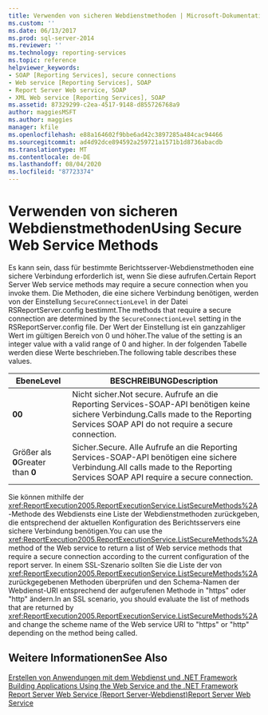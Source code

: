 ```yaml
---
title: Verwenden von sicheren Webdienstmethoden | Microsoft-Dokumentation
ms.custom: ''
ms.date: 06/13/2017
ms.prod: sql-server-2014
ms.reviewer: ''
ms.technology: reporting-services
ms.topic: reference
helpviewer_keywords:
- SOAP [Reporting Services], secure connections
- Web service [Reporting Services], SOAP
- Report Server Web service, SOAP
- XML Web service [Reporting Services], SOAP
ms.assetid: 87329299-c2ea-4517-9148-d855726768a9
author: maggiesMSFT
ms.author: maggies
manager: kfile
ms.openlocfilehash: e88a164602f9bbe6ad42c3897285a484cac94466
ms.sourcegitcommit: ad4d92dce894592a259721a1571b1d8736abacdb
ms.translationtype: MT
ms.contentlocale: de-DE
ms.lasthandoff: 08/04/2020
ms.locfileid: "87723374"
---
```

# <a name="using-secure-web-service-methods"></a><span data-ttu-id="21fb5-102">Verwenden von sicheren Webdienstmethoden</span><span class="sxs-lookup"><span data-stu-id="21fb5-102">Using Secure Web Service Methods</span></span>
  <span data-ttu-id="21fb5-103">Es kann sein, dass für bestimmte Berichtsserver-Webdienstmethoden eine sichere Verbindung erforderlich ist, wenn Sie diese aufrufen.</span><span class="sxs-lookup"><span data-stu-id="21fb5-103">Certain Report Server Web service methods may require a secure connection when you invoke them.</span></span> <span data-ttu-id="21fb5-104">Die Methoden, die eine sichere Verbindung benötigen, werden von der Einstellung `SecureConnectionLevel` in der Datei RSReportServer.config bestimmt.</span><span class="sxs-lookup"><span data-stu-id="21fb5-104">The methods that require a secure connection are determined by the `SecureConnectionLevel` setting in the RSReportServer.config file.</span></span> <span data-ttu-id="21fb5-105">Der Wert der Einstellung ist ein ganzzahliger Wert im gültigen Bereich von 0 und höher.</span><span class="sxs-lookup"><span data-stu-id="21fb5-105">The value of the setting is an integer value with a valid range of 0 and higher.</span></span> <span data-ttu-id="21fb5-106">In der folgenden Tabelle werden diese Werte beschrieben.</span><span class="sxs-lookup"><span data-stu-id="21fb5-106">The following table describes these values.</span></span>  
  
|<span data-ttu-id="21fb5-107">Ebene</span><span class="sxs-lookup"><span data-stu-id="21fb5-107">Level</span></span>|<span data-ttu-id="21fb5-108">BESCHREIBUNG</span><span class="sxs-lookup"><span data-stu-id="21fb5-108">Description</span></span>|  
|-----------|-----------------|  
|<span data-ttu-id="21fb5-109">**0**</span><span class="sxs-lookup"><span data-stu-id="21fb5-109">**0**</span></span>|<span data-ttu-id="21fb5-110">Nicht sicher.</span><span class="sxs-lookup"><span data-stu-id="21fb5-110">Not secure.</span></span> <span data-ttu-id="21fb5-111">Aufrufe an die Reporting Services-SOAP-API benötigen keine sichere Verbindung.</span><span class="sxs-lookup"><span data-stu-id="21fb5-111">Calls made to the Reporting Services SOAP API do not require a secure connection.</span></span>|  
|<span data-ttu-id="21fb5-112">Größer als **0**</span><span class="sxs-lookup"><span data-stu-id="21fb5-112">Greater than **0**</span></span>|<span data-ttu-id="21fb5-113">Sicher.</span><span class="sxs-lookup"><span data-stu-id="21fb5-113">Secure.</span></span> <span data-ttu-id="21fb5-114">Alle Aufrufe an die Reporting Services-SOAP-API benötigen eine sichere Verbindung.</span><span class="sxs-lookup"><span data-stu-id="21fb5-114">All calls made to the Reporting Services SOAP API require a secure connection.</span></span>|  
  
 <span data-ttu-id="21fb5-115">Sie können mithilfe der <xref:ReportExecution2005.ReportExecutionService.ListSecureMethods%2A>-Methode des Webdiensts eine Liste der Webdienstmethoden zurückgeben, die entsprechend der aktuellen Konfiguration des Berichtsservers eine sichere Verbindung benötigen.</span><span class="sxs-lookup"><span data-stu-id="21fb5-115">You can use the <xref:ReportExecution2005.ReportExecutionService.ListSecureMethods%2A> method of the Web service to return a list of Web service methods that require a secure connection according to the current configuration of the report server.</span></span> <span data-ttu-id="21fb5-116">In einem SSL-Szenario sollten Sie die Liste der von <xref:ReportExecution2005.ReportExecutionService.ListSecureMethods%2A> zurückgegebenen Methoden überprüfen und den Schema-Namen der Webdienst-URI entsprechend der aufgerufenen Methode in "https" oder "http" ändern.</span><span class="sxs-lookup"><span data-stu-id="21fb5-116">In an SSL scenario, you should evaluate the list of methods that are returned by <xref:ReportExecution2005.ReportExecutionService.ListSecureMethods%2A> and change the scheme name of the Web service URI to "https" or "http" depending on the method being called.</span></span>  
  
## <a name="see-also"></a><span data-ttu-id="21fb5-117">Weitere Informationen</span><span class="sxs-lookup"><span data-stu-id="21fb5-117">See Also</span></span>  
 <span data-ttu-id="21fb5-118">[Erstellen von Anwendungen mit dem Webdienst und .NET Framework](building-applications-using-the-web-service-and-the-net-framework.md) </span><span class="sxs-lookup"><span data-stu-id="21fb5-118">[Building Applications Using the Web Service and the .NET Framework](building-applications-using-the-web-service-and-the-net-framework.md) </span></span>  
 [<span data-ttu-id="21fb5-119">Report Server Web Service (Report Server-Webdienst)</span><span class="sxs-lookup"><span data-stu-id="21fb5-119">Report Server Web Service</span></span>](../report-server-web-service.md)  
  
  
